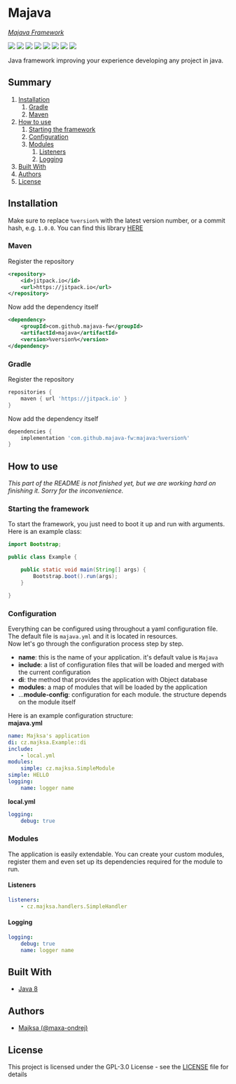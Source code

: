 # Majava
_[Majava Framework](//github.com/majava-fw)_

<p>
    <a href="//github.com/majava-fw/majava/releases"><img src="https://img.shields.io/github/v/release/majava-fw/majava"></a>
    <a href="https://jitpack.io/#majava-fw/majava"><img src="https://img.shields.io/jitpack/v/majava-fw/majava"></a>
    <a href="//github.com/majava-fw/majava/commits/main"><img src="https://img.shields.io/github/last-commit/majava-fw/majava"></a>
    <a href="//github.com/majava-fw/majava/releases"><img src="https://img.shields.io/github/downloads/majava-fw/majava/total"></a>
    <a href="//github.com/majava-fw/majava/blob/main/LICENSE.md"><img src="https://img.shields.io/github/license/majava-fw/majava"></a>
    <a href="//github.com/majava-fw/majava"><img src="https://img.shields.io/github/languages/code-size/majava-fw/majava"></a>
    <a href="//github.com/majava-fw/majava/issues"><img src="https://img.shields.io/github/issues-raw/majava-fw/majava"></a>
    <a href="//java.com"><img src="https://img.shields.io/badge/java-8-orange"></a>
</p>

Java framework improving your experience developing any project in java.

## Summary
1. [Installation](#installation)
    1. [Gradle](#gradle)
    2. [Maven](#maven)  
2. [How to use](#how-to-use)
   1. [Starting the framework](#starting-the-framework)
   2. [Configuration](#configuration)
   3. [Modules](#modules)
      1. [Listeners](#listeners)
      2. [Logging](#logging)
3. [Built With](#built-with)
4. [Authors](#authors)
5. [License](#license)

## Installation
Make sure to replace `%version%` with the latest version number, or a commit hash, e.g. `1.0.0`.
You can find this library [HERE](https://jitpack.io/#majava-fw/majava)

###  Maven
Register the repository
```xml
<repository>
    <id>jitpack.io</id>
    <url>https://jitpack.io</url>
</repository>
```
Now add the dependency itself
```xml
<dependency>
    <groupId>com.github.majava-fw</groupId>
    <artifactId>majava</artifactId>
    <version>%version%</version>
</dependency>
```
###  Gradle
Register the repository
```gradle
repositories {
    maven { url 'https://jitpack.io' }
}
```
Now add the dependency itself
```gradle
dependencies {
    implementation 'com.github.majava-fw:majava:%version%'
}
```

## How to use
_This part of the README is not finished yet, but we are working hard on finishing it. Sorry for the inconvenience._
### Starting the framework
To start the framework, you just need to boot it up and run with arguments.
Here is an example class:
```java
import Bootstrap;

public class Example {

    public static void main(String[] args) {
        Bootstrap.boot().run(args);
    }

}
```

### Configuration
Everything can be configured using throughout a yaml configuration file.
The default file is `majava.yml` and it is located in resources.<br>
Now let's go through the configuration process step by step.

- **name**: this is the name of your application. it's default value is `Majava`
- **include**: a list of configuration files that will be loaded and merged with the current configuration
- **di**: the method that provides the application with Object database
- **modules**: a map of modules that will be loaded by the application
- ...**module-config**: configuration for each module. the structure depends on the module itself

Here is an example configuration structure:<br>
**majava.yml**
```yaml
name: Majksa's application
di: cz.majksa.Example::di
include:
    - local.yml
modules:
    simple: cz.majksa.SimpleModule
simple: HELLO
logging:
    name: logger name
```
**local.yml**
```yaml
logging:
    debug: true
```

### Modules
The application is easily extendable. You can create your custom modules, register them and even set up its dependencies required for the module to run.

#### Listeners
```yaml
listeners:
    - cz.majksa.handlers.SimpleHandler
```

#### Logging
```yaml
logging:
    debug: true
    name: logger name
```

## Built With

* [Java 8](https://java.com)

## Authors
* [Majksa (@maxa-ondrej)](https://github.com/maxa-ondrej)

## License

This project is licensed under the GPL-3.0 License - see the [LICENSE](LICENSE) file for details